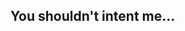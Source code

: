 <h2 id="move-text">You shouldn't intent me...</h2>

<style>
  #move-text {
    transition: transform 0.3s ease;
  }
  #move-text:hover {
    transform: rotate(5deg) scale(1.1);
  }
</style>
